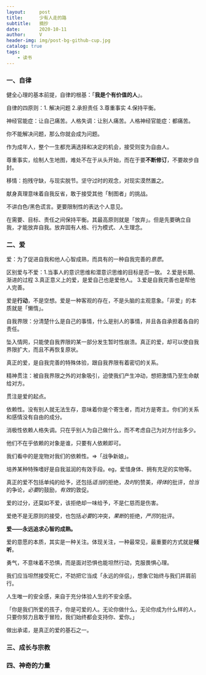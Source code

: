 ```yaml
---
layout:     post
title:      少有人走的路
subtitle:   摘抄
date:       2020-10-11
author:     V
header-img: img/post-bg-github-cup.jpg
catalog: true
tags:
    - 读书
---
```


### 一、自律

健全心理的基本前提，自律的根基：「**我是个有价值的人**」。

自律的四原则：1. 解决问题 2.承担责任 3.尊重事实 4.保持平衡。

神经官能症：让自己痛苦。人格失调：让别人痛苦。人格神经官能症：都痛苦。

你不能解决问题，那么你就会成为问题。

作为成年人，整个一生都充满选择和决定的机会，接受则变为自由人。

尊重事实，绘制人生地图，难处不在于从头开始，而在于要**不断修订**，不要故步自封。

移情：抱残守缺，与现实脱节。坚守过时的观念，对现实漠然置之。

献身真理意味着自我反省，敢于接受其他「制图者」的挑战。

不讲白色/黑色谎言。更要限制性的表达个人意见。

在需要、目标、责任之间保持平衡。其最高原则就是「放弃」。但是先要确立自我，才能放弃自我。放弃固有人格、行为模式、人生理念。

### 二、爱

爱：为了促进自我和他人心智成熟，而具有的一种自我完善的*意愿*。

区别爱与不爱：1.当事人的意识思维和潜意识思维的目标是否一致。 2.爱是长期、渐进的过程 3.真正意义上的爱，是爱自己也是爱他人。 3.爱是自我完善也是帮他人完善。

爱是**行动**，不是空想。爱是一种客观的存在，不是头脑的主观意象。「非爱」的本质就是「懒惰」。

自我界限：分清楚什么是自己的事情，什么是别人的事情，并且各自承担着各自的责任。

坠入情网，只能使自我界限的某一部分发生暂时性崩溃。真正的爱，却可以使自我界限扩大，而且不再恢复原状。

真正的爱，是自我完善的特殊体验，跟自我界限有着密切的关系。

精神贯注：被自我界限之外的对象吸引，迫使我们产生冲动，想把激情乃至生命献给对方。

贯注是爱的起点。

依赖性。没有别人就无法生存，意味着你是个寄生者，而对方是寄主。你们的关系和感情没有自由的成分。

消极性依赖人格失调。只在乎别人为自己做什么，而不考虑自己为对方付出多少。

他们不在乎依赖的对象是谁，只要有人依赖即可。

我们看中的是宠物对我们的依赖性。=>「战争新娘」。

培养某种特殊嗜好是自我滋润的有效手段。eg，爱惜身体、拥有充足的实物等。

真正的爱不包括单纯的给予，还包括*适当*的拒绝，*及时*的赞美，*得体*的批评，*恰当*的争论，*必要*的鼓励，*有效*的敦促。

爱的过分，还莫如不爱，该拒绝却一味给予，不是仁慈而是伤害。

爱绝不是无原则的接受，也包括*必要*的冲突，*果断*的拒绝，*严厉*的批评。

**爱——永远追求心智的成熟。**

爱的意愿的本质，其实是一种关注。体现关注，一种最常见，最重要的方式就是**倾听**。

勇气，不意味着不恐惧，而是面对恐惧也能坦然行动，克服畏惧心理。

我们应当坦然接受死亡，不妨把它当成「永远的伴侣」，想象它始终与我们并肩前行。

人生唯一的安全感，来自于充分体验人生的不安全感。

「你是我们所爱的孩子，你是可爱的人。无论你做什么，无论你成为什么样的人，只要你努力且敢于冒险，我们始终都会支持你、爱你。」

做出承诺，是真正的爱的基石之一。

### 三、成长与宗教

### 四、神奇的力量
